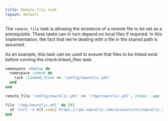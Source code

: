 ```yaml
---
title: Remote file task
layout: default
---
```


The `remote_file` task is allowing the existence of a remote file to be set as a prerequisite. These tasks can in turn depend on local files if required. In this implementation, the fact that we're dealing with a file in the shared path is assumed.

As an example, this task can be used to ensure that files to be linked exist
before running the check:linked_files task:

```ruby
namespace :deploy do
  namespace :check do
    task :linked_files => 'config/newrelic.yml'
  end
end

remote_file 'config/newrelic.yml' => '/tmp/newrelic.yml', roles: :app

file '/tmp/newrelic.yml' do |t|
  sh "curl -o #{t.name} https://rpm.newrelic.com/accounts/xx/newrelic.yml"
end
```
